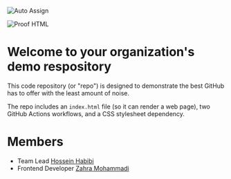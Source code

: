 ![Auto Assign](https://github.com/papasi-team/demo-repository/actions/workflows/auto-assign.yml/badge.svg)

![Proof HTML](https://github.com/papasi-team/demo-repository/actions/workflows/proof-html.yml/badge.svg)

# Welcome to your organization's demo respository
This code repository (or "repo") is designed to demonstrate the best GitHub has to offer with the least amount of noise.

The repo includes an `index.html` file (so it can render a web page), two GitHub Actions workflows, and a CSS stylesheet dependency.

# Members
- Team Lead [Hossein Habibi](https://github.com/hosseinhabibi2004)
- Frontend Developer [Zahra Mohammadi](https://github.com/zahramohammadi078)
